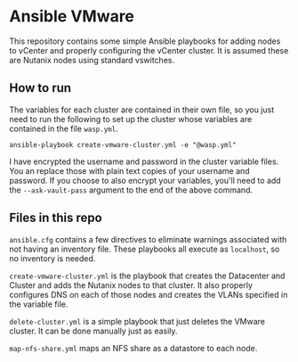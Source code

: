 # Ansible VMware

This repository contains some simple Ansible playbooks for adding nodes to vCenter and properly configuring the vCenter cluster. It is assumed these are Nutanix nodes using standard vswitches.

## How to run

The variables for each cluster are contained in their own file, so you just need to run the following to set up the cluster whose variables are contained in the file `wasp.yml`.

```
ansible-playbook create-vmware-cluster.yml -e "@wasp.yml"
```

I have encrypted the username and password in the cluster variable files. You an replace those with plain text copies of your username and password. If you choose to also encrypt your variables, you'll need to add the `--ask-vault-pass` argument to the end of the above command.

## Files in this repo

`ansible.cfg` contains a few directives to eliminate warnings associated with not having an inventory file. These playbooks all execute as `localhost`, so no inventory is needed.

`create-vmware-cluster.yml` is the playbook that creates the Datacenter and Cluster and adds the Nutanix nodes to that cluster. It also properly configures DNS on each of those nodes and creates the VLANs specified in the variable file.

`delete-cluster.yml` is a simple playbook that just deletes the VMware cluster. It can be done manually just as easily.

`map-nfs-share.yml` maps an NFS share as a datastore to each node.
